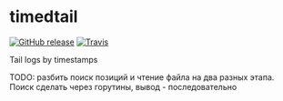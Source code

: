 # timedtail

[![GitHub release](https://img.shields.io/github/release/m-messiah/timedtail.svg?style=flat-square)](https://github.com/m-messiah/timedtail/releases)
[![Travis](https://img.shields.io/travis/m-messiah/timedtail.svg?style=flat-square)](https://travis-ci.org/m-messiah/timedtail)

Tail logs by timestamps

TODO: разбить поиск позиций и чтение файла на два разных этапа. Поиск сделать через горутины, вывод - последовательно